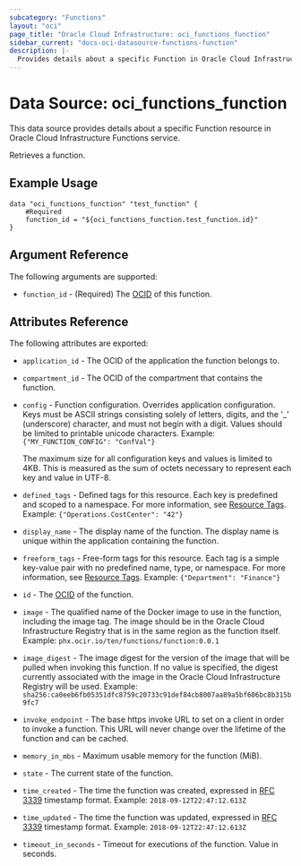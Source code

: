 ```yaml
---
subcategory: "Functions"
layout: "oci"
page_title: "Oracle Cloud Infrastructure: oci_functions_function"
sidebar_current: "docs-oci-datasource-functions-function"
description: |-
  Provides details about a specific Function in Oracle Cloud Infrastructure Functions service
---
```


# Data Source: oci_functions_function
This data source provides details about a specific Function resource in Oracle Cloud Infrastructure Functions service.

Retrieves a function.

## Example Usage

```hcl
data "oci_functions_function" "test_function" {
	#Required
	function_id = "${oci_functions_function.test_function.id}"
}
```

## Argument Reference

The following arguments are supported:

* `function_id` - (Required) The [OCID](https://docs.cloud.oracle.com/iaas/Content/General/Concepts/identifiers.htm) of this function. 


## Attributes Reference

The following attributes are exported:

* `application_id` - The OCID of the application the function belongs to.
* `compartment_id` - The OCID of the compartment that contains the function. 
* `config` - Function configuration. Overrides application configuration. Keys must be ASCII strings consisting solely of letters, digits, and the '_' (underscore) character, and must not begin with a digit. Values should be limited to printable unicode characters.  Example: `{"MY_FUNCTION_CONFIG": "ConfVal"}`

	The maximum size for all configuration keys and values is limited to 4KB. This is measured as the sum of octets necessary to represent each key and value in UTF-8. 
* `defined_tags` - Defined tags for this resource. Each key is predefined and scoped to a namespace. For more information, see [Resource Tags](https://docs.cloud.oracle.com/iaas/Content/General/Concepts/resourcetags.htm).  Example: `{"Operations.CostCenter": "42"}` 
* `display_name` - The display name of the function. The display name is unique within the application containing the function. 
* `freeform_tags` - Free-form tags for this resource. Each tag is a simple key-value pair with no predefined name, type, or namespace. For more information, see [Resource Tags](https://docs.cloud.oracle.com/iaas/Content/General/Concepts/resourcetags.htm).  Example: `{"Department": "Finance"}` 
* `id` - The [OCID](https://docs.cloud.oracle.com/iaas/Content/General/Concepts/identifiers.htm) of the function. 
* `image` - The qualified name of the Docker image to use in the function, including the image tag. The image should be in the Oracle Cloud Infrastructure Registry that is in the same region as the function itself. Example: `phx.ocir.io/ten/functions/function:0.0.1` 
* `image_digest` - The image digest for the version of the image that will be pulled when invoking this function. If no value is specified, the digest currently associated with the image in the Oracle Cloud Infrastructure Registry will be used. Example: `sha256:ca0eeb6fb05351dfc8759c20733c91def84cb8007aa89a5bf606bc8b315b9fc7` 
* `invoke_endpoint` - The base https invoke URL to set on a client in order to invoke a function. This URL will never change over the lifetime of the function and can be cached. 
* `memory_in_mbs` - Maximum usable memory for the function (MiB).
* `state` - The current state of the function. 
* `time_created` - The time the function was created, expressed in [RFC 3339](https://tools.ietf.org/html/rfc3339) timestamp format.  Example: `2018-09-12T22:47:12.613Z` 
* `time_updated` - The time the function was updated, expressed in [RFC 3339](https://tools.ietf.org/html/rfc3339) timestamp format.  Example: `2018-09-12T22:47:12.613Z` 
* `timeout_in_seconds` - Timeout for executions of the function. Value in seconds.

